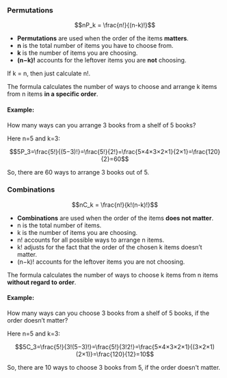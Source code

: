 ### Permutations
$$nP_k = \frac{n!}{(n-k)!}$$


- **Permutations** are used when the order of the items **matters**.
- **n** is the total number of items you have to choose from.
- **k** is the number of items you are choosing.
- **(n−k)!** accounts for the leftover items you are **not** choosing.

If k = n, then just calculate n!.

The formula calculates the number of ways to choose and arrange k items from n items **in a specific order**.
#### Example:

How many ways can you arrange 3 books from a shelf of 5 books?

Here n=5 and k=3:

$$5P_3=\frac{5!}{(5−3)!}=\frac{5!}{2!}=\frac{5×4×3×2×1}{2×1}=\frac{120}{2}=60$$

So, there are 60 ways to arrange 3 books out of 5.

### Combinations
$$nC_k = \frac{n!}{k!(n-k)!}$$


- **Combinations** are used when the order of the items **does not matter**.
- n is the total number of items.
- k is the number of items you are choosing.
- n! accounts for all possible ways to arrange n items.
- k! adjusts for the fact that the order of the chosen k items doesn’t matter.
- (n−k)! accounts for the leftover items you are not choosing.

The formula calculates the number of ways to choose k items from n items **without regard to order**.
#### Example:

How many ways can you choose 3 books from a shelf of 5 books, if the order doesn’t matter?

Here n=5 and k=3:

$$5C_3=\frac{5!}{3!(5−3)!}=\frac{5!}{3!2!}=\frac{5×4×3×2×1}{(3×2×1)(2×1)}=\frac{120}{12}=10$$

So, there are 10 ways to choose 3 books from 5, if the order doesn't matter.
